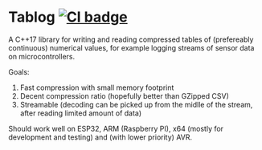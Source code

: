 # Tablog [![CI badge](https://github.com/bluecube/tablog/actions/workflows/CI.yml/badge.svg?branch=master)](https://github.com/bluecube/tablog/actions/workflows/CI.yml)

A C++17 library for writing and reading compressed tables of (prefereably
continuous) numerical values, for example logging streams of sensor data on microcontrollers.

Goals:
1. Fast compression with small memory footprint
2. Decent compression ratio (hopefully better than GZipped CSV)
3. Streamable (decoding can be picked up from the midlle of the stream, after reading limited amount of data)

Should work well on ESP32, ARM (Raspberry PI), x64 (mostly for development and testing) and (with lower priority) AVR.
